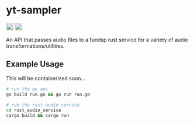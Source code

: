 # yt-sampler

[<img alt="github" src="https://img.shields.io/badge/github-user1303836%2Fyt-sampler-darkgreen?style=flat-square&logo=github" height="20">](https://github.com/user1303836/yt-sampler)
[<img alt="crates.io" src="https://img.shields.io/badge/build-passing-darkgreen?style=flat-square&logo=github" height="20">](https://github.com/user1303836/rust_config_converter/actions/workflows/build.yml)

An API that passes audio files to a fundsp rust service for a variety of audio transformations/utilities.

## Example Usage

This will be containerized soon...

```bash
# run the go api
go build run.go && go run run.go

# run the rust audio service
cd rust_audio_service
cargo build && cargo run
```
